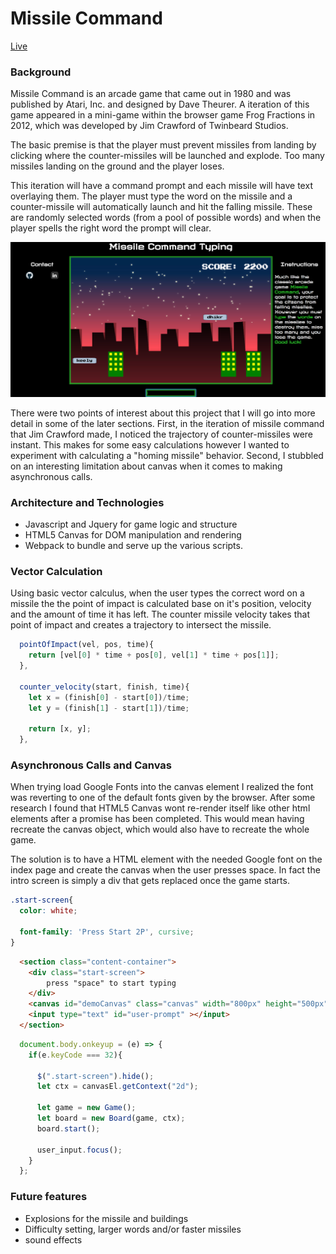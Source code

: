 # Missile Command

[Live](https://colinritchey.github.io/Missile-Command-Typing/)

### Background

Missile Command is an arcade game that came out in 1980 and was published by Atari, Inc. and designed by Dave Theurer. A iteration of this game appeared in a mini-game within the browser game Frog Fractions in 2012, which was developed by Jim Crawford of Twinbeard Studios.

The basic premise is that the player must prevent missiles from landing by clicking where the counter-missiles will be launched and explode. Too many missiles landing on the ground and the player loses.

This iteration will have a command prompt and each missile will have text overlaying them. The player must type the word on the missile and a counter-missile will automatically launch and hit the falling missile. These are randomly selected words (from a pool of possible words) and when the player spells the right word the prompt will clear.

![game-play](assets/images/gameplay.png)

There were two points of interest about this project that I will go into more
detail in some of the later sections. First, in the iteration of missile command that Jim Crawford made, I noticed
the trajectory of counter-missiles were instant. This makes for some easy
calculations however I wanted to experiment with calculating a "homing missile" behavior.
Second, I stubbled on an interesting limitation about canvas when it comes to
making asynchronous calls.

### Architecture and Technologies

  - Javascript and Jquery for game logic and structure
  - HTML5 Canvas for DOM manipulation and rendering
  - Webpack to bundle and serve up the various scripts.

### Vector Calculation

Using basic vector calculus, when the user types the correct word on a missile
the the point of impact is calculated base on it's position, velocity and the
amount of time it has left. The counter missile velocity takes that point
of impact and creates a trajectory to intersect the missile.

```Javascript
  pointOfImpact(vel, pos, time){
    return [vel[0] * time + pos[0], vel[1] * time + pos[1]];
  },

  counter_velocity(start, finish, time){
    let x = (finish[0] - start[0])/time;
    let y = (finish[1] - start[1])/time;

    return [x, y];
  },
```

### Asynchronous Calls and Canvas

When trying load Google Fonts into the canvas element I realized the font
was reverting to one of the default fonts given by the browser. After
some research I found that HTML5 Canvas wont re-render itself like other
html elements after a promise has been completed. This would mean having
recreate the canvas object, which would also have to recreate the whole game.

The solution is to have a HTML element with the needed Google font on the
index page and create the canvas when the user presses space. In fact the
intro screen is simply a div that gets replaced once the game starts.


```css
.start-screen{
  color: white;

  font-family: 'Press Start 2P', cursive;
}
```  

```HTML
  <section class="content-container">
    <div class="start-screen">
        press "space" to start typing
    </div>
    <canvas id="demoCanvas" class="canvas" width="800px" height="500px"></canvas>
    <input type="text" id="user-prompt" ></input>
  </section>
```

```javascript
  document.body.onkeyup = (e) => {
    if(e.keyCode === 32){

      $(".start-screen").hide();
      let ctx = canvasEl.getContext("2d");

      let game = new Game();
      let board = new Board(game, ctx);
      board.start();

      user_input.focus();
    }
  };

```

### Future features

  - Explosions for the missile and buildings
  - Difficulty setting, larger words and/or faster missiles
  - sound effects
